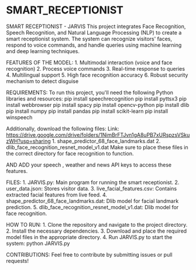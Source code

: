 # SMART_RECEPTIONIST
SMART RECEPTIONIST - JARVIS
This project integrates Face Recognition, Speech Recognition, and Natural Language Processing (NLP) to create a smart receptionist system. The system can recognize visitors' faces, respond to voice commands, and handle queries using machine learning and deep learning techniques.

FEATURES OF THE MODEL:
    1. Multimodal interaction (voice and face recognition)
    2. Process voice commands
    3. Real-time response to queries
    4. Multilingual support
    5. High face recognition accuracy
    6. Robust security mechanism to detect disguise

REQUIREMENTS:
To run this project, you'll need the following Python libraries and resources:
    pip install speechrecognition
    pip install pyttsx3
    pip install webbrowser
    pip install spacy
    pip install opencv-python
    pip install dlib
    pip install numpy
    pip install pandas
    pip install scikit-learn
    pip install winspeech

Additionally, download the following files: 
Link: https://drive.google.com/drive/folders/1NimBrFTJvn1gA8uPB7xURspzsVSkuzWH?usp=sharing
    1. shape_predictor_68_face_landmarks.dat
    2. dlib_face_recognition_resnet_model_v1.dat
Make sure to place these files in the correct directory for face recognition to function.

AND ADD your speech , weather and news API keys to access these features.

FILES:
    1. JARVIS.py: Main program for running the smart receptionist.
    2. user_data.json: Stores visitor data.
    3. live_facial_features.csv: Contains extracted facial features from live feed.
    4. shape_predictor_68_face_landmarks.dat: Dlib model for facial landmark prediction.
    5. dlib_face_recognition_resnet_model_v1.dat: Dlib model for face recognition.

HOW TO RUN:
    1. Clone the repository and navigate to the project directory.
    2. Install the necessary dependencies.
    3. Download and place the required model files in the appropriate directory.
    4. Run JARVIS.py to start the system:
        python JARVIS.py

CONTRIBUTIONS:
Feel free to contribute by submitting issues or pull requests!
